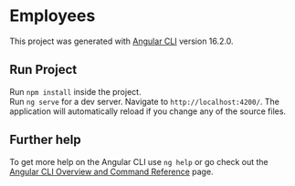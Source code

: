 # Employees

This project was generated with [Angular CLI](https://github.com/angular/angular-cli) version 16.2.0.

## Run Project
Run `npm install` inside the project. <br/>
Run `ng serve` for a dev server. Navigate to `http://localhost:4200/`. The application will automatically reload if you change any of the source files.


## Further help

To get more help on the Angular CLI use `ng help` or go check out the [Angular CLI Overview and Command Reference](https://angular.io/cli) page.

